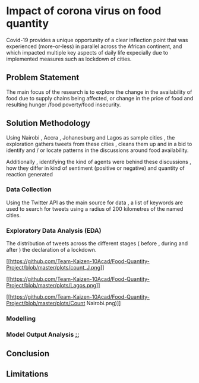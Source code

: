 # Impact of corona virus on food quantity

Covid-19 provides a unique opportunity of a clear inflection point that was experienced (more-or-less) in parallel across the African continent, and which impacted multiple key aspects of daily life expecially due to implemented measures such as lockdown of cities.


## Problem Statement

The main focus of the research is to explore the change in the availability of food  due to supply chains being affected, or change in the price of food and resulting hunger /food poverty/food insecurity. 

## Solution Methodology

Using Nairobi , Accra , Johanesburg and Lagos as sample cities , the exploration gathers tweets from these cities , cleans them up and in a bid to identify and / or locate patterns in the discussions around food availability.

Additionally , identifying the kind of agents were behind these discussions , how they differ in kind of sentiment (positive or negative) and quantity of reaction generated

### Data Collection 

Using the Twitter API as the main source for data , a list of keywords are used to search for tweets using a radius of 200 kilometres of the named cities.


### Exploratory Data Analysis (EDA)

The distribution of tweets across the different stages ( before , during and after ) the declaration of a lockdown.

[[https://github.com/Team-Kaizen-10Acad/Food-Quantity-Project/blob/master/plots/count_J.png]]

[[https://github.com/Team-Kaizen-10Acad/Food-Quantity-Project/blob/master/plots/Lagos.png]]

[[https://github.com/Team-Kaizen-10Acad/Food-Quantity-Project/blob/master/plots/Count Nairobi.png)]]

### Modelling

### Model Output Analysis ;;

## Conclusion 

## Limitations

